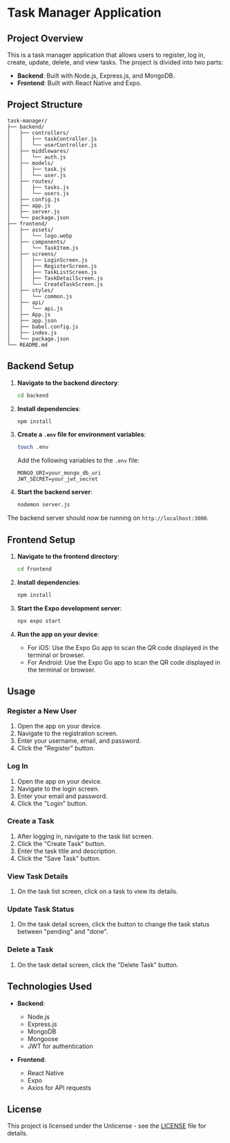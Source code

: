 # Task Manager Application

## Project Overview

This is a task manager application that allows users to register, log in, create, update, delete, and view tasks. The project is divided into two parts:

- **Backend**: Built with Node.js, Express.js, and MongoDB.
- **Frontend**: Built with React Native and Expo.

## Project Structure

```
task-manager/
├── backend/
│   ├── controllers/
│   │   ├── taskController.js
│   │   └── userController.js
│   ├── middlewares/
│   │   └── auth.js
│   ├── models/
│   │   ├── task.js
│   │   └── user.js
│   ├── routes/
│   │   ├── tasks.js
│   │   └── users.js
│   ├── config.js
│   ├── app.js
│   ├── server.js
│   └── package.json
├── frontend/
│   ├── assets/
│   │   └── logo.webp
│   ├── components/
│   │   └── TaskItem.js
│   ├── screens/
│   │   ├── LoginScreen.js
│   │   ├── RegisterScreen.js
│   │   ├── TaskListScreen.js
│   │   ├── TaskDetailScreen.js
│   │   └── CreateTaskScreen.js
│   ├── styles/
│   │   └── common.js
│   ├── api/
│   │   └── api.js
│   ├── App.js
│   ├── app.json
│   ├── babel.config.js
│   ├── index.js
│   └── package.json
└── README.md
```

## Backend Setup

1. **Navigate to the backend directory**:

   ```sh
   cd backend
   ```

2. **Install dependencies**:

   ```sh
   npm install
   ```

3. **Create a `.env` file for environment variables**:

   ```sh
   touch .env
   ```

   Add the following variables to the `.env` file:

   ```
   MONGO_URI=your_mongo_db_uri
   JWT_SECRET=your_jwt_secret
   ```

4. **Start the backend server**:
   ```sh
   nodemon server.js
   ```

The backend server should now be running on `http://localhost:3000`.

## Frontend Setup

1. **Navigate to the frontend directory**:

   ```sh
   cd frontend
   ```

2. **Install dependencies**:

   ```sh
   npm install
   ```

3. **Start the Expo development server**:

   ```sh
   npx expo start
   ```

4. **Run the app on your device**:
   - For iOS: Use the Expo Go app to scan the QR code displayed in the terminal or browser.
   - For Android: Use the Expo Go app to scan the QR code displayed in the terminal or browser.

## Usage

### Register a New User

1. Open the app on your device.
2. Navigate to the registration screen.
3. Enter your username, email, and password.
4. Click the "Register" button.

### Log In

1. Open the app on your device.
2. Navigate to the login screen.
3. Enter your email and password.
4. Click the "Login" button.

### Create a Task

1. After logging in, navigate to the task list screen.
2. Click the "Create Task" button.
3. Enter the task title and description.
4. Click the "Save Task" button.

### View Task Details

1. On the task list screen, click on a task to view its details.

### Update Task Status

1. On the task detail screen, click the button to change the task status between "pending" and "done".

### Delete a Task

1. On the task detail screen, click the "Delete Task" button.

## Technologies Used

- **Backend**:

  - Node.js
  - Express.js
  - MongoDB
  - Mongoose
  - JWT for authentication

- **Frontend**:
  - React Native
  - Expo
  - Axios for API requests

## License

This project is licensed under the Unlicense - see the [LICENSE](LICENSE) file for details.
